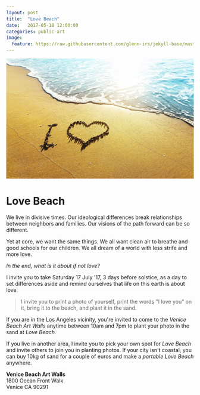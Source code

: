 ```yaml
---
layout: post
title:  "Love Beach"
date:   2017-05-18 12:00:00
categories: public-art
image:
  feature: https://raw.githubusercontent.com/glenn-irs/jekyll-base/master/_images/love-beach.jpg
---
```


![Love Beach: "I heart" in the sand at the surf](https://raw.githubusercontent.com/glenn-irs/jekyll-base/master/_images/love-beach.jpg)

# Love Beach

We live in divisive times. Our ideological differences break relationships between neighbors and families. Our visions of the path forward can be so different.

Yet at core, we want the same things. We all want clean air to breathe and good schools for our children. We all dream of a world with less strife and more love.

*In the end, what is it about if not love?*

I invite you to take Saturday 17 July '17, 3 days before solstice, as a day to set differences aside and remind ourselves that life on this earth is about love. 

> I invite you to print a photo of yourself, print the words "I love you" on it, bring it to the beach, and plant it in the sand.

If you are in the Los Angeles vicinity, you're invited to come to the *Venice Beach Art Walls* anytime between 10am and 7pm to plant your photo in the sand at *Love Beach.* 

If you live in another area, I invite you to pick your own spot for *Love Beach* and invite others to join you in planting photos. If your city isn't coastal, you can buy 10kg of sand for a couple of euros and make a *portable Love Beach* anywhere.

**Venice Beach Art Walls**  
1800 Ocean Front Walk  
Venice CA 90291  
